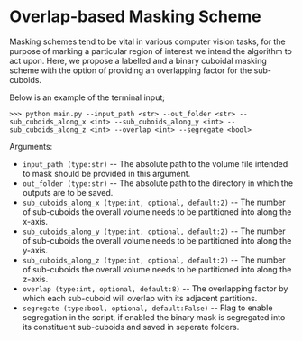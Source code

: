 # Overlap-based Masking Scheme

Masking schemes tend to be vital in various computer vision tasks, for the purpose of marking a particular region of interest we intend the algorithm to act upon. Here, we propose a labelled and a binary cuboidal masking scheme with the option of providing an overlapping factor for the sub-cuboids.  


Below is an example of the terminal input;
```
>>> python main.py --input_path <str> --out_folder <str> --sub_cuboids_along_x <int> --sub_cuboids_along_y <int> --sub_cuboids_along_z <int> --overlap <int> --segregate <bool>
```

Arguments:

* `input_path (type:str)` -- The absolute path to the volume file intended to mask should be provided in this argument.
* `out_folder (type:str)` -- The absolute path to the directory in which the outputs are to be saved.
* `sub_cuboids_along_x (type:int, optional, default:2)` -- The number of sub-cuboids the overall volume needs to be partitioned into along the x-axis.
* `sub_cuboids_along_y (type:int, optional, default:2)` -- The number of sub-cuboids the overall volume needs to be partitioned into along the y-axis.
* `sub_cuboids_along_z (type:int, optional, default:2)` -- The number of sub-cuboids the overall volume needs to be partitioned into along the z-axis.
* `overlap (type:int, optional, default:8)` -- The overlapping factor by which each sub-cuboid will overlap with its adjacent partitions.
* `segregate (type:bool, optional, default:False)` -- Flag to enable segregation in the script, if enabled the binary mask is segregated into its constituent sub-cuboids and saved in seperate folders.


